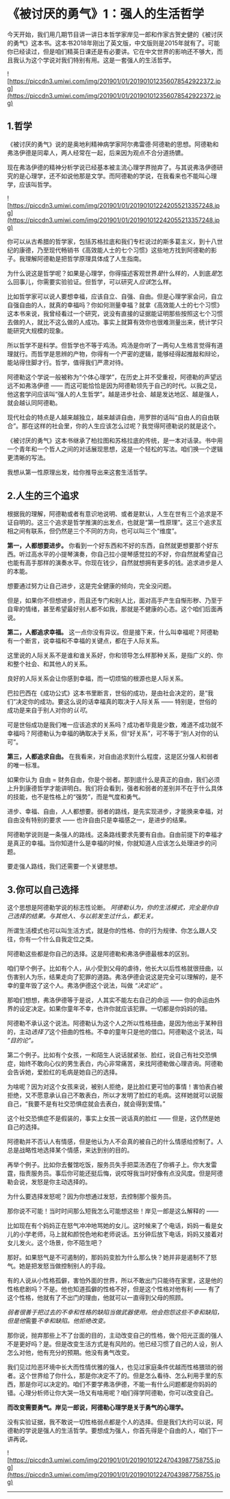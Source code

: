# 《被讨厌的勇气》1：强人的生活哲学

今天开始，我们用几期节目讲一讲日本哲学家岸见一郎和作家古贺史健的《被讨厌的勇气》这本书。这本书2018年刚出了英文版，中文版则是2015年就有了。可能你已经读过，但是咱们精英日课还是有必要讲。它在中文世界的影响还不够大，而且我认为这个学说对我们特别有用。这是一套强人的生活哲学。

![https://piccdn3.umiwi.com/img/201901/01/201901012356078542922372.jpg](https://piccdn3.umiwi.com/img/201901/01/201901012356078542922372.jpg)

## 1.哲学

《被讨厌的勇气》说的是奥地利精神病学家阿尔弗雷德·阿德勒的思想。阿德勒和弗洛伊德是同辈人，两人经常在一起，后来因为观点不合分道扬镳。

现在弗洛伊德的精神分析学说已经基本被主流心理学界抛弃了。与其说弗洛伊德研究的是心理学，还不如说他那是文学。而阿德勒的学说，在我看来也不能叫心理学，应该叫哲学。

![https://piccdn3.umiwi.com/img/201901/01/201901012242055213357248.jpg](https://piccdn3.umiwi.com/img/201901/01/201901012242055213357248.jpg)

你可以从古希腊的哲学家，包括苏格拉底和我们专栏说过的斯多葛主义，到十八世纪的康德，乃至现代畅销书《高效能人士的七个习惯》这些地方找到阿德勒的影子。我理解阿德勒是把哲学原理具体成了人生指南。

为什么说这是哲学呢？如果是心理学，你得描述客观世界*是*什么样的，人到底*是*怎么回事儿，你需要实验验证。但哲学，可以研究人*应该*怎么样。

比如哲学家可以说人要想幸福，应该自立、自强、自由。但是心理学家会问，自立自强自由的人，就真的幸福吗？你如何测量幸福？就拿《高效能人士的七个习惯》这本书来说，我曾经看过一个研究，说没有直接的证据能证明那些按照这七个习惯去做的人，就比不这么做的人成功。事实上就算有效你也很难测量出来，统计学只能研究大规模的现象。

所以哲学不是科学。但哲学也不等于鸡汤。鸡汤是你听了一两句人生格言觉得有道理就行。而哲学是思辨的产物，你得有一个严密的逻辑，能够经得起推敲和辩论，能站得住脚才行。哲学，值得我们严肃对待。

阿德勒这个学说一般被称为“个体心理学”，在历史上并不受重视，阿德勒的声望远远不如弗洛伊德 —— 而这可能恰恰是因为阿德勒领先于自己的时代。以我之见，他这套学问应该叫“强人的人生哲学”。越是进步社会、越是发达地区、越是强人，就会越认同阿德勒。

现代社会的特点是人越来越独立，越来越讲自由，用罗胖的话叫“自由人的自由联合”。那在这样的社会里，你的人生应该怎么过呢？我觉得阿德勒说的就是这个。

《被讨厌的勇气》这本书继承了柏拉图和苏格拉底的传统，是一本对话录。书中用一个青年和一个哲人之间的对话展现思想，这是一个轻松的写法。咱们换一个逻辑更清晰的写法。

我想从第一性原理出发，给你推导出来这套生活哲学。

## 2.人生的三个追求

根据我的理解，阿德勒或者有意识地说明、或者是默认，人生在世有三个追求是不证自明的。这三个追求是哲学推演的出发点，也就是“第一性原理”。这三个追求互相之间有联系，但仍然是三个不同的方向，也可以叫三个“维度”。

 **第一，人都想要进步。** 你看到一个好东西和不好的东西，自然就更想要那个好东西。听过高水平的小提琴演奏，你自己拉小提琴感觉拉的不好，你自然就希望自己也能有高手那样的演奏水平。你现在钱少，自然就想拥有更多的钱。追求进步是人的本能。

想要通过努力让自己进步，这是完全健康的倾向，完全没问题。

但是，如果你不但想进步，而且还专门和别人比，面对高手产生自惭形秽、乃至于自卑的情绪，甚至希望最好别人都不如我，那就是不健康的心态。这个咱们后面再说。

 **第二，人都追求幸福。** 这一点你没有异议。但是接下来，什么叫幸福呢？阿德勒有一个断言，说幸福和不幸福的关键点，都在于人际关系。

这里说的人际关系不是谁和谁关系好，你和领导怎么样那种关系，是指广义的、你和整个社会、和其他人的关系。

良好的人际关系会让你感到幸福，而一切烦恼的根源也是人际关系。

巴拉巴西在《成功公式》这本书里断言，世俗的成功，是由社会决定的，是“我们”决定你的成功。要这么说的话幸福真的取决于人际关系 —— 特别是，世俗的成功是来自于别人对你的*认可*。

可是世俗成功是我们唯一应该追求的关系吗？成功者毕竟是少数，难道不成功就不幸福吗？阿德勒认为幸福的确取决于关系，但“好关系”，可不等于“别人对你的认可”。

 **第三，人都追求自由。** 在我看来，对自由追求到什么程度，这是区分强人和弱者的唯一标准。

如果你认为 自由 = 财务自由，你是个弱者。那到底什么是真正的自由，我们必须上升到康德哲学才能讲明白。我们将会看到，强者和弱者的差别并不在于什么具体的技能，也不是性格上的“强势”，而是气度和勇气。

进步、幸福、自由，人人都想要。弱者的路线，是先实现进步，才能换来幸福，对自由没有特别的要求 —— 也许自由只是幸福感之一，是进步的结果。

阿德勒学说则是一条强人的路线。这条路线要求先要有自由。自由前提下的幸福才是真正的幸福。当你知道什么是幸福的时候，你就知道人应该怎么处理进步的问题。

要走强人路线，我们还需要一个关键思想。

## 3.你可以自己选择

这个思想是阿德勒学说的标志性论断。 *阿德勒认为，你的生活模式，完全是你自己选择的结果。与其他人、与以前发生过什么，都无关。*

所谓生活模式也可以叫生活方式，就是你的性格、你的行为规律、你怎么跟人交往，你有一个什么自我定位之类。

阿德勒这些都是你自己的选择。这是阿德勒和弗洛伊德最根本的区别。

咱们举个例子。比如有个人，从小受到父母的虐待，他长大以后性格就很扭曲，以伤害别人为乐，结果走向了犯罪的道路。弗洛伊德会说这是完全可以理解的，是不幸的童年毁了这个人。弗洛伊德这个说法，叫做 *“决定论”* 。

那咱们想想，弗洛伊德等于是说，人其实不能左右自己的命运 —— 你的命运由外界的设定决定。如果你童年不幸，也许你就应该犯罪。一切都是你妈妈的错。

阿德勒不承认这个说法。阿德勒认为这个人之所以性格扭曲，是因为他出于某种目的，主动*选择了*这个扭曲的性格。不幸的童年只是他的借口。阿德勒这个说法，叫 *“目的论”。*

第二个例子。比如有个女孩，一和陌生人说话就紧张、脸红，说自己有社交恐惧症，始终不敢向心仪的男生表白，内心非常痛苦，来找阿德勒做心理咨询。阿德勒会告诉她，爱脸红的毛病是她自己的选择。

为啥呢？因为对这个女孩来说，被别人拒绝，是比脸红更可怕的事情！害怕表白被拒绝，又不愿意承认自己不敢表白，所以才发明了脸红的毛病。这样她就可以说服自己，“我要不是有社交恐惧症就会去表白，就会得到爱情。”

这个社交恐惧症不是假装的，事实上女孩一说话真的脸红 —— 但是，这仍然是她自己的选择。

阿德勒并不否认人有情感，但是他认为人不会真的被自己的什么情感给控制了。人总是战略性地选择某个情感，来达到别的目的。

再举个例子。比如你去餐馆吃饭，服务员失手把菜汤洒在了你裤子上。你大发雷霆，指责服务员。事后你可能还挺后悔，说哎呀我当时好像有点没风度。但是阿德勒会说，发怒是你主动选择的。

为什么要选择发怒呢？因为你想通过发怒，去控制那个服务员。

那你说不可能！当时时间那么短我怎么可能想这些！岸见一郎是这么解释的 ——

比如现在有个妈妈正在怒气冲冲地骂她的女儿。这时候来了个电话，妈妈一看是女儿的小学老师，马上就和颜悦色地和老师说话。五分钟后放下电话，妈妈又接着对女儿发火。这个场景，你不陌生吧？

那好。如果怒气是不可遏制的，那妈妈变脸为什么那么快？她并非是遏制不了怒气。她是把发怒当做控制别人的手段。

有的人说从小性格孤僻，害怕外面的世界，所以不敢出门只能待在家里，这是他的性格悲剧吗？不是。他也知道孤僻的性格不好，但是这个性格对他有利 —— 有了这个性格，他就有了不出门的理由，他就可以一直得到父母的照顾。

 *弱者很善于把过去的不幸和性格的缺陷当做武器使用。他会抱怨这些不幸和缺陷，但是他*需要*不幸和缺陷。他拒绝改变。*

那你说，抛弃那些上不了台面的目的，主动改变自己的性格，做个阳光正面的强人不是更好吗？是。但是改变生活方式是有风险的。他已经习惯了自己的人设，别人怎么对他，他有充分的预期。他没有勇气改变。

我们见过险恶环境中长大而性情优雅的强人，也见过家庭条件优越而性格猥琐的弱者。这个世界给了你什么，那是你决定不了的。但是怎么看待、怎么利用手里的东西，那是你可以决定的。咱们不要学弗洛伊德，不能一有什么问题都是你妈妈的错。心理分析师让你大哭一场又有啥用呢？咱们得学阿德勒，你可以改变自己。

 **而改变需要勇气。岸见一郎说，阿德勒心理学是关于勇气的心理学。**

没有实验证据，我不敢说一切性格弱点都是个人的选择。但是我们大约可以说，阿德勒的学说是强人的生活哲学。要想成为强人，你首先得是个自由的人，咱们下一讲再说。

![https://piccdn3.umiwi.com/img/201901/01/201901012247043987758755.jpg](https://piccdn3.umiwi.com/img/201901/01/201901012247043987758755.jpg)

---
